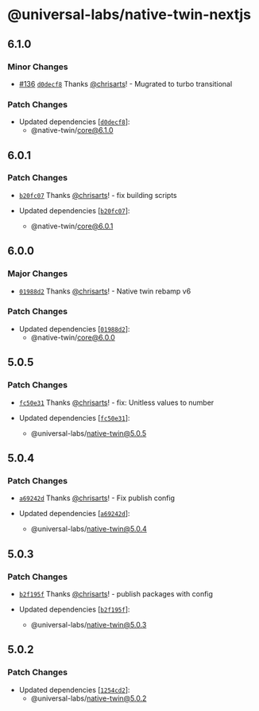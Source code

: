 # @universal-labs/native-twin-nextjs

## 6.1.0

### Minor Changes

- [#136](https://github.com/react-universal/native-twin/pull/136) [`d0decf8`](https://github.com/react-universal/native-twin/commit/d0decf8b1782078d878bfc0a0c92c734a3deba89) Thanks [@chrisarts](https://github.com/chrisarts)! - Mugrated to turbo transitional

### Patch Changes

- Updated dependencies [[`d0decf8`](https://github.com/react-universal/native-twin/commit/d0decf8b1782078d878bfc0a0c92c734a3deba89)]:
  - @native-twin/core@6.1.0

## 6.0.1

### Patch Changes

- [`b20fc07`](https://github.com/react-universal/native-twin/commit/b20fc079cf0f68cad73810e3701e9f94e41bcb1c) Thanks [@chrisarts](https://github.com/chrisarts)! - fix building scripts

- Updated dependencies [[`b20fc07`](https://github.com/react-universal/native-twin/commit/b20fc079cf0f68cad73810e3701e9f94e41bcb1c)]:
  - @native-twin/core@6.0.1

## 6.0.0

### Major Changes

- [`01988d2`](https://github.com/react-universal/native-twin/commit/01988d2b8edcfcf57ed28eb638bbfa159adb3a73) Thanks [@chrisarts](https://github.com/chrisarts)! - Native twin rebamp v6

### Patch Changes

- Updated dependencies [[`01988d2`](https://github.com/react-universal/native-twin/commit/01988d2b8edcfcf57ed28eb638bbfa159adb3a73)]:
  - @native-twin/core@6.0.0

## 5.0.5

### Patch Changes

- [`fc50e31`](https://github.com/react-universal/tailwind/commit/fc50e31c851500a63f9739695cf72f12d5e05618) Thanks [@chrisarts](https://github.com/chrisarts)! - fix: Unitless values to number

- Updated dependencies [[`fc50e31`](https://github.com/react-universal/tailwind/commit/fc50e31c851500a63f9739695cf72f12d5e05618)]:
  - @universal-labs/native-twin@5.0.5

## 5.0.4

### Patch Changes

- [`a69242d`](https://github.com/react-universal/tailwind/commit/a69242db17d38024b8938ede6046d4e696dd170a) Thanks [@chrisarts](https://github.com/chrisarts)! - Fix publish config

- Updated dependencies [[`a69242d`](https://github.com/react-universal/tailwind/commit/a69242db17d38024b8938ede6046d4e696dd170a)]:
  - @universal-labs/native-twin@5.0.4

## 5.0.3

### Patch Changes

- [`b2f195f`](https://github.com/react-universal/tailwind/commit/b2f195f41897ab1c051a7be6e293a53fad61a3af) Thanks [@chrisarts](https://github.com/chrisarts)! - publish packages with config

- Updated dependencies [[`b2f195f`](https://github.com/react-universal/tailwind/commit/b2f195f41897ab1c051a7be6e293a53fad61a3af)]:
  - @universal-labs/native-twin@5.0.3

## 5.0.2

### Patch Changes

- Updated dependencies [[`1254cd2`](https://github.com/react-universal/tailwind/commit/1254cd2784f8216fb30402212a110abcab0053fc)]:
  - @universal-labs/native-twin@5.0.2
